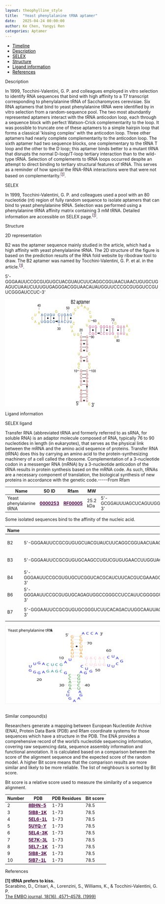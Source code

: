 ```yaml
---
layout: theophylline_style
title:  "Yeast phenylalanine tRNA aptamer"
date:   2025-04-24 00:00:00
author: Ke Chen, Yangyi Ren
categories: Aptamer
---
```



<html>
<div class="side-nav">
<ul>
    <div class="side-nav-item"><li><a href="#timeline" style="color: #000000;">Timeline</a></li></div>
    <div class="side-nav-item"><li><a href="#description" style="color: #000000;">Description</a></li></div>
    <div class="side-nav-item"><li><a href="#SELEX" style="color: #000000;">SELEX</a></li></div>
    <div class="side-nav-item"><li><a href="#Structure" style="color: #000000;">Structure</a></li></div>
    <div class="side-nav-item"><li><a href="#ligand-recognition" style="color: #000000;">Ligand information</a></li></div>
    <div class="side-nav-item"><li><a href="#references" style="color: #000000;">References</a></li></div>
</ul>
</div>

<p class="header_box" id="description">Description</p>
<p>In 1999, Tocchini-Valentini, G. P. and colleagues employed in vitro selection to identify RNA sequences that bind with high affinity to a T7 transcript corresponding to phenylalanine tRNA of Saccharomyces cerevisiae. Six RNA aptamers that bind to yeast phenylalanine tRNA were identified by in vitro selection from a random-sequence pool. The two most abundantly represented aptamers interact with the tRNA anticodon loop, each through a sequence block with perfect Watson-Crick complementarity to the loop. It was possible to truncate one of these aptamers to a simple hairpin loop that forms a classical 'kissing complex' with the anticodon loop. Three other aptamers had nearly complete complementarity to the anticodon loop. The sixth aptamer had two sequence blocks, one complementary to the tRNA T loop and the other to the D loop; this aptamer binds better to a mutant tRNA that disrupts the normal D-loop/T-loop tertiary interaction than to the wild-type tRNA. Selection of complements to tRNA loops occurred despite an attempt to direct binding to tertiary structural features of tRNA. This serves as a reminder of how special the RNA-RNA interactions were that were not based on complementarity.<sup>[<a href="#ref1" style="color:#520049">1</a>]</sup>.</p>


<p class="header_box" id="SELEX">SELEX</p>
<p>In 1999, Tocchini-Valentini, G. P. and colleagues used a pool with an 80 nucleotide (nt) region of fully random sequence to isolate aptamers that can bind to yeast phenylalanine tRNA. Selection was performed using a phenylalanine tRNA affinity matrix containing 3 mM tRNA. Detailed information are accessible on SELEX page.<sup>[<a href="#ref1" style="color:#520049">1</a>]</sup>.</p>


<p class="header_box" id="Structure">Structure</p>
<p class="blowheader_box">2D representation</p>
<p>B2 was the aptamer sequence mainly studied in the article, which had a high affinity with yeast phenylalanine tRNA. The 2D structure of the figure is based on the prediction results of the RNA fold website by ribodraw tool to draw. The B2 aptamer was named by Tocchini-Valentini, G. P. et al. in the article.<sup>[<a href="#ref1" style="color:#520049">1</a>]</sup>.</p>
<p>5'-GGGAAUUCCGCGUGUGCUACGUAUCUUCAGGCGGUAACUAACUGUGCUGAGUCUAAUCUUUGUGAGGGACGGUAACAUAUGGUUCCCGCGUGGUCCGUUCGGGAUCCUC-3'</p>
<img src="/images/2D/B2_aptamer_2D1.svg" alt="drawing" style="width:800px;height:350px;display:block;margin:0 auto;border-radius:0;" class="img-responsive">
<div style="display: flex; justify-content: center;"></div>


<p class="header_box" id="ligand-recognition">Ligand information</p>
<p class="blowheader_box">SELEX ligand</p>
<p>Transfer RNA (abbreviated tRNA and formerly referred to as sRNA, for soluble RNA) is an adaptor molecule composed of RNA, typically 76 to 90 nucleotides in length (in eukaryotes), that serves as the physical link between the mRNA and the amino acid sequence of proteins. Transfer RNA (tRNA) does this by carrying an amino acid to the protein-synthesizing machinery of a cell called the ribosome. Complementation of a 3-nucleotide codon in a messenger RNA (mRNA) by a 3-nucleotide anticodon of the tRNA results in protein synthesis based on the mRNA code. As such, tRNAs are a necessary component of translation, the biological synthesis of new proteins in accordance with the genetic code.-----From Rfam</p>

<table class="table table-bordered" style="table-layout:fixed;width:auto;margin-left:auto;margin-right:auto;" >
  <thead>
      <tr>
        <th onclick="sortTable(0)">Name</th>
        <th onclick="sortTable(1)">SO ID</th>
        <th onclick="sortTable(2)">Rfam</th>
        <th onclick="sortTable(3)">MW</th>
        <th onclick="sortTable(4)">Nucleic acid sequences</th>
        <th onclick="sortTable(5)">PDB</th>
      </tr>
  </thead>
    <tbody>
      <tr>
        <td name="td0">Yeast phenylalanine tRNA</td>
        <td name="td1"><a href="http://www.sequenceontology.org/browser/current_svn/term/SO:0000253" target="_blank" style="color:#520049"><b>0000253</b></a></td>
        <td name="td2"><a href="https://rfam.org/family/RF00005#tabview=tab8" target="_blank" style="color:#520049"><b>RF00005</b></a></td>
        <td name="td3">25.2 kDa</td>
        <td name="td4">5'-GCGGAUUUAGCUCAGUUGGGAGAGCGCCAGACUGAAGAUCUGGAGGUCCUGUGUUCGAUCCACAGAAUUCGCACCA-3'</td>
        <td name="td5"><a href="https://www.rcsb.org/structure/1EHZ" target="_blank" style="color:#520049"><b>1EHZ</b></a></td>
      </tr>
	  </tbody>
  </table>

  <p>Some isolated sequences bind to the affinity of the nucleic acid.</p>

<table class="table table-bordered" style="table-layout:fixed;width:auto;margin-left:auto;margin-right:auto;" >
  <thead>
      <tr>
        <th onclick="sortTable(0)">Name</th>
        <th onclick="sortTable(1)">Sequence</th>
        <th onclick="sortTable(2)">Ligand</th>
        <th onclick="sortTable(3)">Affinity</th>
      </tr>
  </thead>
    <tbody>
      <tr>
        <td name="td0">B2</td>
        <td name="td1">5'-GGGAAUUCCGCGUGUGCUACGUAUCUUCAGGCGGUAACUAACUGUGCUGAGUCUAAUCUUUGUGAGGGACGGUAACAUAUGGUUCCCGCGUGGUCCGUUCGGGAUCCUC-3'</td>
        <td name="td2">Yeast phenylalanine tRNA</td>
        <td name="td3">12 nM</td>
      </tr>
      <tr>
        <td name="td0">B3</td>
        <td name="td1">5'-GGGAAUUCCGCGUGUGCAAGCCUGUCGUGUGAACCUUGGUAGUCUUCAGAUACCAUUCUAGCCACGAGAGACUACGACACUGCUCCGUCGCCCGUCCGUUCGGGAUCCUC-3'</td>
        <td name="td2">Yeast phenylalanine tRNA</td>
        <td name="td3">26 nM</td>
      </tr>
      <tr>
        <td name="td0">B4</td>
        <td name="td1">5'-GGGAAUUCCGCGUGUGCUCGGUCACGCAUCUUCACGUCGAAAGCUACAUCGGUCUGCUGACGGUGAUGGCAUUUGCGCGGCUUACGCCGGUCGUGGUCCGUUCGGGAUCCUC-3'</td>
        <td name="td2">Yeast phenylalanine tRNA</td>
        <td name="td3"></td>
      </tr>
      <tr>
        <td name="td0">B6</td>
        <td name="td1">5'-GGGAAUUCCGCGUGUGCAGAGUGGCCGGGCCUCCAUUCGGGGGUUAUCUUCACCUACGGGCCCCACGCGUUAUUUAGUGUUGUACCGUAGGGCUGUGUCCGUUCGGGAUCCUC-3'</td>
        <td name="td2">Yeast phenylalanine tRNA</td>
        <td name="td3"></td>
      </tr>
      <tr>
        <td name="td0">B7</td>
        <td name="td1">5'-GGGAAUUCCGCGUGUGCGGGUCUUCACAGACUUGGCAAUUACCAGAACAUGUGCCUGGUAUACGUCAAUACGUCUGGUGGUUAAUACCGCCGUGGUCCGUUCGGGAUCCUC-3'</td>
        <td name="td2">Yeast phenylalanine tRNA</td>
        <td name="td3"></td>
      </tr>
	  </tbody>
  </table>
<div style="display: flex; justify-content: center;"></div>
<img src="/images/SELEX_ligand/B2_aptamer_SELEX_ligand.svg" alt="drawing" style="width:1000px;border:solid 1px #efefef;display:block;margin:0 auto;border-radius:0;" class="img-responsive">
<div style="display: flex; justify-content: center;"></div>
<br>

<p class="blowheader_box">Similar compound(s)</p><p>Researchers generate a mapping between European Nucleotide Archive (ENA), Protein Data Bank (PDB) and Rfam coordinate systems for those sequences which have a structure in the PDB. The ENA provides a comprehensive record of the world’s nucleotide sequencing information, covering raw sequencing data, sequence assembly information and functional annotation. It is calculated based on a comparison between the score of the alignment sequence and the expected score of the random model. A higher Bit score means that the comparison results are more similar and likely to be more reliable. The list of neighbours is sorted by Bit score.</p>

<p>Bit score is a relative score used to measure the similarity of a sequence alignment.</p>
                    
<table class="table table-bordered" style="table-layout:fixed;width:auto;margin-left:auto;margin-right:auto;" >
  <thead>
    <tr>
      <th onclick="sortTable(0)">Number</th>
      <th onclick="sortTable(1)">PDB</th>
      <th onclick="sortTable(2)">PDB Residues</th>
      <th onclick="sortTable(3)">Bit score</th>
    </tr>
  </thead>
  <tbody>
    <tr>
      <td name="td0">2</td>
      <td name="td1"><a href="https://www.rcsb.org/structure/8BHN" target="_blank" style="color:#520049"><b>8BHN-5</b></a></td>
      <td name="td2">1-73</td>
      <td name="td3">78.5</td>
    </tr>
    <tr>
      <td name="td0">3</td>
      <td name="td1"><a href="https://www.rcsb.org/structure/5IB8" target="_blank" style="color:#520049"><b>5IB8-1K</b></a></td>
      <td name="td2">1-73</td>
      <td name="td3">78.5</td>
    </tr>
    <tr>
      <td name="td0">4</td>
      <td name="td1"><a href="https://www.rcsb.org/structure/5EL6" target="_blank" style="color:#520049"><b>5EL6-1L</b></a></td>
      <td name="td2">1-73</td>
      <td name="td3">78.5</td>
    </tr>
    <tr>
      <td name="td0">5</td>
      <td name="td1"><a href="https://www.rcsb.org/structure/5UYQ" target="_blank" style="color:#520049"><b>5UYQ-Y</b></a></td>
      <td name="td2">1-73</td>
      <td name="td3">78.5</td>
    </tr>
    <tr>
      <td name="td0">6</td>
      <td name="td1"><a href="https://www.rcsb.org/structure/5EL4" target="_blank" style="color:#520049"><b>5EL4-3K</b></a></td>
      <td name="td2">1-73</td>
      <td name="td3">78.5</td>
    </tr>
    <tr>
      <td name="td0">7</td>
      <td name="td1"><a href="https://www.rcsb.org/structure/5E7K" target="_blank" style="color:#520049"><b>5E7K-3L</b></a></td>
      <td name="td2">1-73</td>
      <td name="td3">78.5</td>
    </tr>
    <tr>
      <td name="td0">8</td>
      <td name="td1"><a href="https://www.rcsb.org/structure/5EL7" target="_blank" style="color:#520049"><b>5EL7-1K</b></a></td>
      <td name="td2">1-73</td>
      <td name="td3">78.5</td>
    </tr>
    <tr>
      <td name="td0">9</td>
      <td name="td1"><a href="https://www.rcsb.org/structure/5IB8" target="_blank" style="color:#520049"><b>5IB8-3K</b></a></td>
      <td name="td2">1-73</td>
      <td name="td3">78.5</td>
    </tr>
    <tr>
      <td name="td0">10</td>
      <td name="td1"><a href="https://www.rcsb.org/structure/5IB7" target="_blank" style="color:#520049"><b>5IB7-1L</b></a></td>
      <td name="td2">1-73</td>
      <td name="td3">78.5</td>
    </tr>
  </tbody>
</table>


<p class="header_box" id="references">References</p>

<a id="ref1"></a>
<font><strong>[1] tRNA prefers to kiss.</strong></font><br />
Scarabino, D., Crisari, A., Lorenzini, S., Williams, K., & Tocchini-Valentini, G. P.<br />
<a href="https://pubmed.ncbi.nlm.nih.gov/10449422/" target="_blank">The EMBO journal, 18(16), 4571–4578. (1999)</a>
<br />
    